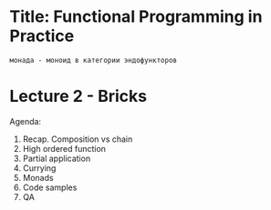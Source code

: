 # Title: Functional Programming in Practice
`монада - моноид в категории эндофункторов`

# Lecture 2 - Bricks

Agenda:
1. Recap. Composition vs chain
2. High ordered function
3. Partial application
4. Currying
5. Monads
6. Code samples
7. QA